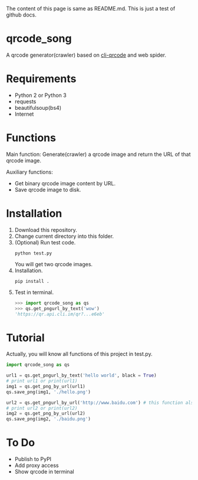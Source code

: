 The content of this page is same as README.md. This is just a test of github docs.

# qrcode_song
A qrcode generator(crawler) based on [cli-qrcode](https://cli.im/) and web spider.

# Requirements
* Python 2 or Python 3
* requests
* beautifulsoup(bs4)
* Internet

# Functions
Main function: Generate(crawler) a qrcode image and return the URL of that qrcode image.

Auxiliary functions:
* Get binary qrcode image content by URL.
* Save qrcode image to disk.

# Installation
1. Download this repository.
2. Change current directory into this folder.
3. (Optional) Run test code.
    ```shell
    python test.py
    ```
    You will get two qrcode images.
4. Installation.
    ```shell
    pip install .
    ```
5. Test in terminal.
    ```python
    >>> import qrcode_song as qs
    >>> qs.get_pngurl_by_text('wow')
    'https://qr.api.cli.im/qr?...e6eb'
    ```

# Tutorial
Actually, you will know all functions of this project in test.py.
```python
import qrcode_song as qs

url1 = qs.get_pngurl_by_text('hello world', black = True)
# print url1 or print(url1)
img1 = qs.get_png_by_url(url1)
qs.save_png(img1, './hello.png')

url2 = qs.get_pngurl_by_url('http://www.baidu.com') # this function also has 'black' parameter
# print url2 or print(url2)
img2 = qs.get_png_by_url(url2)
qs.save_png(img2, './baidu.png')
```
# To Do
* Publish to PyPI
* Add proxy access
* Show qrcode in terminal